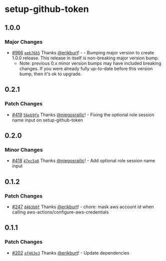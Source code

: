 # setup-github-token

## 1.0.0

### Major Changes

- [#966](https://github.com/smartcontractkit/.github/pull/966)
  [`eeb76b5`](https://github.com/smartcontractkit/.github/commit/eeb76b5870e3c17856d5a60fd064a053c023b5f5)
  Thanks [@erikburt](https://github.com/erikburt)! - - Bumping major version to
  create 1.0.0 release. This release in itself is non-breaking major version
  bump.
  - Note: previous 0.x minor version bumps may have included breaking changes.
    If you were already fully up-to-date before this version bump, then it's ok
    to upgrade.

## 0.2.1

### Patch Changes

- [#419](https://github.com/smartcontractkit/.github/pull/419)
  [`56eb9fe`](https://github.com/smartcontractkit/.github/commit/56eb9fe6d4dfc7a26cd666d8d6d0173c79173b98)
  Thanks [@njegosrailic](https://github.com/njegosrailic)! - Fixing the optional
  role session name input on setup-github-token

## 0.2.0

### Minor Changes

- [#418](https://github.com/smartcontractkit/.github/pull/418)
  [`47ec5a6`](https://github.com/smartcontractkit/.github/commit/47ec5a61273889534ad8e5f45c5e0f5fea94e306)
  Thanks [@njegosrailic](https://github.com/njegosrailic)! - Add optional role
  session name input

## 0.1.2

### Patch Changes

- [#247](https://github.com/smartcontractkit/.github/pull/247)
  [`d463b0f`](https://github.com/smartcontractkit/.github/commit/d463b0fec6024b2a0eb7502e2fa5917bd1c6c15e)
  Thanks [@erikburt](https://github.com/erikburt)! - chore: mask aws account id
  when calling aws-actions/configure-aws-credentials

## 0.1.1

### Patch Changes

- [#202](https://github.com/smartcontractkit/.github/pull/202)
  [`af463e3`](https://github.com/smartcontractkit/.github/commit/af463e3a584be3b85ae85e7a48f288a2098275cd)
  Thanks [@erikburt](https://github.com/erikburt)! - Update dependencies
